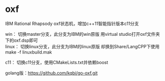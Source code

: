 # oxf
IBM Rational Rhapsody oxf状态机，增加c++11智能指针版本c11分支

win：
  切换master分支，此分支为IBM的win原版
  用virtual studio打开oxf文件夹下的oxf.dsp即可  
linux：
 切换linux分支，此分支为IBM的linux原版
 却换到Share/LangCPP下使用 make -f linuxbuild.mak
 
c11：
  切换c11分支，使用CMakeLists.txt并依赖boost
  
golang版：https://github.com/kqbi/go-oxf.git
